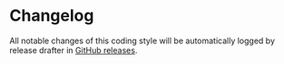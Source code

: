 # Changelog 

All notable changes of this coding style will be automatically 
logged by release drafter in [GitHub releases](https://github.com/uhafner/codingstyle-pom/releases). 


